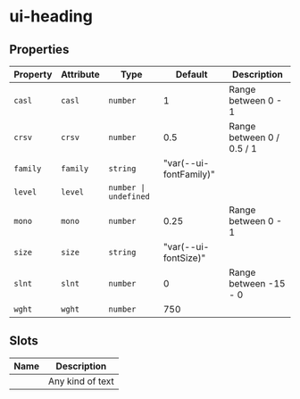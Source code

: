 # ui-heading

## Properties

| Property | Attribute | Type                  | Default                | Description               |
|----------|-----------|-----------------------|------------------------|---------------------------|
| `casl`   | `casl`    | `number`              | 1                      | Range between 0 - 1       |
| `crsv`   | `crsv`    | `number`              | 0.5                    | Range between 0 / 0.5 / 1 |
| `family` | `family`  | `string`              | "var(--ui-fontFamily)" |                           |
| `level`  | `level`   | `number \| undefined` |                        |                           |
| `mono`   | `mono`    | `number`              | 0.25                   | Range between 0 - 1       |
| `size`   | `size`    | `string`              | "var(--ui-fontSize)"   |                           |
| `slnt`   | `slnt`    | `number`              | 0                      | Range between -15 - 0     |
| `wght`   | `wght`    | `number`              | 750                    |                           |

## Slots

| Name | Description      |
|------|------------------|
|      | Any kind of text |

